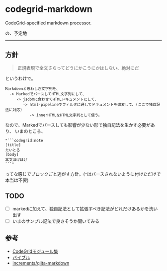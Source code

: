 # codegrid-markdown
CodeGrid-specified markdown processor.

の、予定地

- - -

## 方針
> 正規表現で全文さらってどうにかこうにかはしない、絶対にだ

というわけで。
```
Markdownと思わしき文字列を、
  -> MarkedでパースしてHTML文字列にして、
     -> jsdomに食わせてHTMLドキュメントにして、
        -> html-pipelineでフィルタに通してドキュメントを改変して、(ここで独自記法に対応)
           -> innerHTMLをHTML文字列として使う。
```

なので、Markedでパースしても影響が少ない形で独自記法を生かす必要があり、
いまのところ、
```
"```codegrid:note
[title]
たいとる
[body]
本文ほげほげ
```"
```
ってな感じでブロックごと逃がす方針。(`"`はパースされないように付けただけで本当は不要)


## TODO
- [ ] markedに加えて、独自記法として拡張すべき記法がどれだけあるかを洗い出す
- [ ] いまのサンプル記法で良さそうか聞いてみる

## 参考
- [CodeGridモジュール集](https://staging-codegrid.herokuapp.com/entry/jade-samples)
- [バイブル](http://qiita.com/r7kamura/items/faf2189a32e1eaa1a5d4)
- [increments/qiita-markdown](https://github.com/increments/qiita-markdown)
